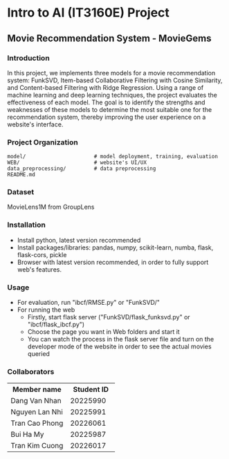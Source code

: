 # Intro to AI (IT3160E) Project 

## Movie Recommendation System - MovieGems

### Introduction
In this project, we implements three models for a movie recommendation system: FunkSVD, Item-based Collaborative Filtering with Cosine Similarity, and Content-based Filtering with Ridge Regression. Using a range of machine learning and deep learning techniques, the project evaluates the effectiveness of each model. The goal is to identify the strengths and weaknesses of these models to determine the most suitable one for the recommendation system, thereby improving the user experience on a website's interface.

### Project Organization
```
model/                      # model deployment, training, evaluation
WEB/                        # website's UI/UX
data_preprocessing/         # data preprocessing
README.md            
```
### Dataset
MovieLens1M from GroupLens
### Installation
- Install python, latest version recommended
- Install packages/libraries: pandas, numpy, scikit-learn, numba, flask, flask-cors, pickle
- Browser with latest version recommended, in order to fully support web's features.
### Usage
- For evaluation, run "ibcf/RMSE.py" or "FunkSVD/"
- For running the web
  - Firstly, start flask server ("FunkSVD/flask_funksvd.py" or "ibcf/flask_ibcf.py")
  - Choose the page you want in Web folders and start it
  - You can watch the process in the flask server file and turn on the developer mode of the website in order to see the actual movies queried
### Collaborators
<table>
    <tbody>
        <tr>
            <th align="center">Member name</th>
            <th align="center">Student ID</th>
        </tr>
        <tr>
            <td>Dang Van Nhan</td>
            <td align="center"> 20225990&nbsp;&nbsp;&nbsp;</td>
        </tr>
        <tr>
            <td>Nguyen Lan Nhi</td>
            <td align="center"> 20225991&nbsp;&nbsp;&nbsp;</td>
        </tr>
        <tr>
            <td>Tran Cao Phong</td>
            <td align="center"> 20226061&nbsp;&nbsp;&nbsp;</td>
        </tr>
        <tr>
            <td>Bui Ha My</td>
            <td align="center"> 20225987&nbsp;&nbsp;&nbsp;</td>
        </tr>
        <tr>
            <td>Tran Kim Cuong</td>
            <td align="center"> 20226017&nbsp;&nbsp;&nbsp;</td>
        </tr>
    </tbody>
</table>
